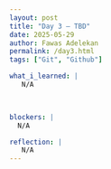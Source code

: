 ```yaml
---
layout: post
title: "Day 3 – TBD"
date: 2025-05-29
author: Fawas Adelekan
permalink: /day3.html
tags: ["Git", "Github"]

what_i_learned: |
   N/A

  

blockers: |
  N/A

reflection: |
   N/A
---
```

